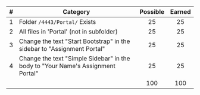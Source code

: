 | # |  Category                                                                       | Possible | Earned |
|---|---------------------------------------------------------------------------------|:--------:|:------:|
| 1 | Folder `/4443/Portal/` Exists                                                   |   25     |   25   |
| 2 | All files in 'Portal' (not in subfolder)                                        |   25     |   25   |
| 3 | Change the text "Start Bootstrap" in the sidebar to "Assignment Portal"         |   25     |   25   |
| 4 | Change the text "Simple Sidebar" in the body to "Your Name's Assignment Portal" |   25     |   25   |
|   |                                                                                 |   100    |   100   |
